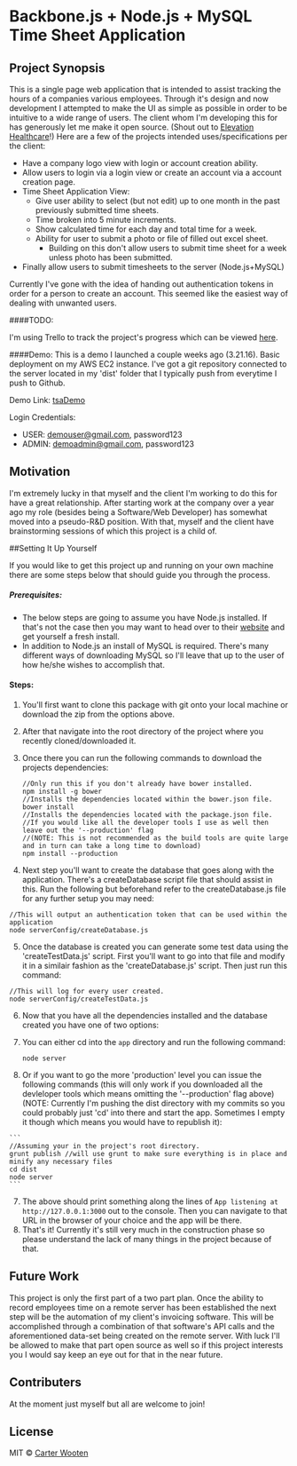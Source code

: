 # Backbone.js + Node.js + MySQL Time Sheet Application

## Project Synopsis

This is a single page web application that is intended to assist tracking the hours of a companies various employees. Through it's design and now development I attempted to make the UI as simple as possible in order to be intuitive to a wide range of users. The client whom I'm developing this for has generously let me make it open source. (Shout out to [Elevation Healthcare](http://www.elevationhealthcare.com/)!) Here are a few of the projects intended uses/specifications per the client:
+ Have a company logo view with login or account creation ability.
+ Allow users to login via a login view or create an account via a account creation page.
+ Time Sheet Application View:
  + Give user ability to select (but not edit) up to one month in the past previously submitted time sheets.
  + Time broken into 5 minute increments.
  + Show calculated time for each day and total time for a week.
  + Ability for user to submit a photo or file of filled out excel sheet.
    + Building on this don't allow users to submit time sheet for a week unless photo has been submitted.
+ Finally allow users to submit timesheets to the server (Node.js+MySQL)

Currently I've gone with the idea of handing out authentication tokens in order for a person to create an account. This seemed like the easiest way of dealing with unwanted users.

####TODO:

I'm using Trello to track the project's progress which can be viewed [here](https://trello.com/b/ph9LSOOm).

####Demo:
This is a demo I launched a couple weeks ago (3.21.16). Basic deployment on my AWS EC2 instance. I've got a git repository connected to the server located in my 'dist' folder that I typically push from everytime I push to Github.

Demo Link: [tsaDemo](http://tsaDemo.carterwooten.com)

Login Credentials:
+ USER: demouser@gmail.com, password123
+ ADMIN: demoadmin@gmail.com, password123

## Motivation

I'm extremely lucky in that myself and the client I'm working to do this for have a great relationship. After starting work at the company over a year ago my role (besides being a Software/Web Developer) has somewhat moved into a pseudo-R&D position. With that, myself and the client have brainstorming sessions of which this project is a child of.

##Setting It Up Yourself

If you would like to get this project up and running on your own machine there are some steps below that should guide you through the process.
##### Prerequisites:

* The below steps are going to assume you have Node.js installed. If that's not the case then you may want to head over to their [website](https://nodejs.org/en/) and get yourself a fresh install.
* In addition to Node.js an install of MySQL is required. There's many different ways of downloading MySQL so I'll leave that up to the user of how he/she wishes to accomplish that.

#### Steps:
1. You'll first want to clone this package with git onto your local machine or download the zip from the options above.

2. After that navigate into the root directory of the project where you recently cloned/downloaded it.

3. Once there you can run the following commands to download the projects dependencies:

    ```
    //Only run this if you don't already have bower installed.
    npm install -g bower
    //Installs the dependencies located within the bower.json file.
    bower install
    //Installs the dependencies located with the package.json file.
    //If you would like all the developer tools I use as well then leave out the '--production' flag
    //(NOTE: This is not recommended as the build tools are quite large and in turn can take a long time to download)
    npm install --production
    ```
4. Next step you'll want to create the database that goes along with the application. There's a createDatabase script file that should assist in this. Run the following but beforehand refer to the createDatabase.js file for any further setup you may need:

  ```
  //This will output an authentication token that can be used within the application
  node serverConfig/createDatabase.js
  ```

5. Once the database is created you can generate some test data using the 'createTestData.js' script. First you'll want to go into that file and modify it in a similair fashion as the 'createDatabase.js' script. Then just run this command:


  ```
  //This will log for every user created.
  node serverConfig/createTestData.js
  ```

6. Now that you have all the dependencies installed and the database created you have one of two options:
  1. You can either cd into the ```app``` directory and run the following command:

      ```node server```

  2. Or if you want to go the more 'production' level you can issue the following commands (this will only work if you downloaded all the devleloper tools which means omitting the '--production' flag above)(NOTE: Currently I'm pushing the dist directory with my commits so you could probably just 'cd' into there and start the app. Sometimes I empty it though which means you would have to republish it):

    ```
    //Assuming your in the project's root directory.
    grunt publish //will use grunt to make sure everything is in place and minify any necessary files
    cd dist
    node server
    ```

7. The above should print something along the lines of ```App listening at http://127.0.0.1:3000``` out to the console. Then you can navigate to that URL in the browser of your choice and the app will be there.
8. That's it! Currently it's still very much in the construction phase so please understand the lack of many things in the project because of that.

## Future Work

This project is only the first part of a two part plan. Once the ability to record employees time on a remote server has been established the next step will be the automation of my client's invoicing software. This will be accomplished through a combination of that software's API calls and the aforementioned data-set being created on the remote server. With luck I'll be allowed to make that part open source as well so if this project interests you I would say keep an eye out for that in the near future.

## Contributers

At the moment just myself but all are welcome to join!

## License

MIT © [Carter Wooten](http://carterwooten.com)
